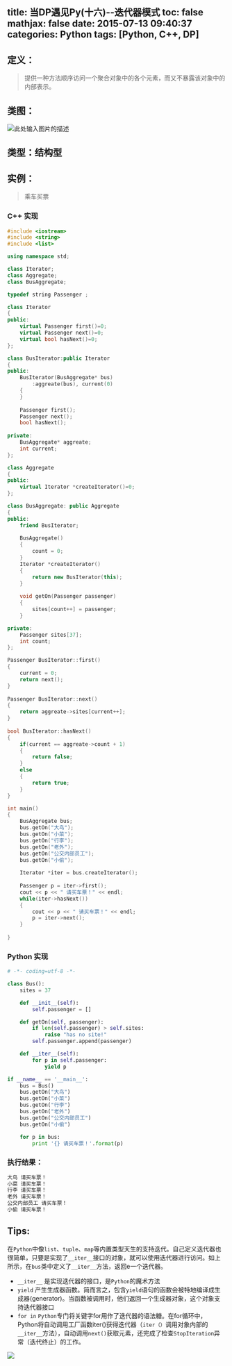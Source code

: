 title: 当DP遇见Py(十六)--迭代器模式
toc: false
mathjax: false
date: 2015-07-13 09:40:37
categories: Python
tags: [Python, C++, DP]
---

## 定义：

> 提供一种方法顺序访问一个聚合对象中的各个元素，而又不暴露该对象中的内部表示。

## 类图：
![此处输入图片的描述][1]

## 类型：结构型

## 实例：

> 乘车买票

### C++ 实现

```C++
#include <iostream>
#include <string>
#include <list>

using namespace std;

class Iterator;
class Aggregate;
class BusAggregate;

typedef string Passenger ;

class Iterator
{
public:
    virtual Passenger first()=0;
    virtual Passenger next()=0;
    virtual bool hasNext()=0;
};

class BusIterator:public Iterator
{
public:
    BusIterator(BusAggregate* bus)
        :aggreate(bus), current(0)
    {
    }
    
    Passenger first();
    Passenger next();
    bool hasNext();
    
private:
    BusAggregate* aggreate;
    int current;
};

class Aggregate
{
public:
	virtual Iterator *createIterator()=0;
};

class BusAggregate: public Aggregate
{
public:
    friend BusIterator;
    
    BusAggregate()
    {
        count = 0;
    }
    Iterator *createIterator()
    {
        return new BusIterator(this);
    }
    
    void getOn(Passenger passenger)
    {
        sites[count++] = passenger;
    }

private:
    Passenger sites[37];
    int count;
};

Passenger BusIterator::first()
{
    current = 0;
    return next();
}
    
Passenger BusIterator::next()
{
    return aggreate->sites[current++]; 
}
    
bool BusIterator::hasNext()
{
    if(current == aggreate->count + 1)
    {
        return false;
    }
    else
    {
        return true;
    }
}

int main()
{
    BusAggregate bus;
    bus.getOn("大鸟");
    bus.getOn("小菜");
    bus.getOn("行李");
    bus.getOn("老外");
    bus.getOn("公交内部员工");
    bus.getOn("小偷");
    
    Iterator *iter = bus.createIterator();
    
    Passenger p = iter->first(); 
    cout << p << " 请买车票！" << endl;
    while(iter->hasNext())
    {
        cout << p << " 请买车票！" << endl;
        p = iter->next();
    }
    
}
```

### Python 实现

```python
# -*- coding=utf-8 -*-

class Bus():
    sites = 37

    def __init__(self):
        self.passenger = []

    def getOn(self, passenger):
        if len(self.passenger) > self.sites:
            raise "has no site!"
        self.passenger.append(passenger)

    def __iter__(self):
        for p in self.passenger:
            yield p

if __name__ == '__main__':
    bus = Bus()
    bus.getOn("大鸟")
    bus.getOn("小菜")
    bus.getOn("行李")
    bus.getOn("老外")
    bus.getOn("公交内部员工")
    bus.getOn("小偷")

    for p in bus:
        print '{} 请买车票！'.format(p)
```

### 执行结果：

```python
大鸟 请买车票！
小菜 请买车票！
行李 请买车票！
老外 请买车票！
公交内部员工 请买车票！
小偷 请买车票！
```

## Tips:

在`Python`中像`list`、`tuple`、`map`等内置类型天生的支持迭代。自己定义迭代器也很简单，只要是实现了`__iter__`接口的对象，就可以使用迭代器进行访问。如上所示，在`bus`类中定义了`__iter__`方法，返回e一个迭代器。

- `__iter__` 是实现迭代器的接口，是`Python`的魔术方法
- `yield` 产生生成器函数。简而言之，包含`yield`语句的函数会被特地编译成生成器(generator)。当函数被调用时，他们返回一个生成器对象，这个对象支持迭代器接口
- `for in` `Python`专门将关键字for用作了迭代器的语法糖。在for循环中，Python将自动调用工厂函数iter()获得迭代器（`iter（）`调用对象内部的`__iter__`方法），自动调用`next()`获取元素，还完成了检查`StopIteration`异常（迭代终止）的工作。

![][2]


[1]: http://78rbbi.com1.z0.glb.clouddn.com/%E8%BF%AD%E4%BB%A3%E5%99%A8.png
[2]: http://78rbbi.com1.z0.glb.clouddn.com/tree.png
